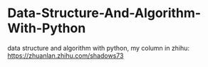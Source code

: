 # Data-Structure-And-Algorithm-With-Python
data structure and algorithm with python, my column in zhihu: https://zhuanlan.zhihu.com/shadows73
